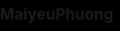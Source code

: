 # MaiyeuPhuong

<!DOCTYPE HTML PUBLIC "-//W3C//DTD HTML 4.0 Transitional//EN">
<HTML>
 
<HEAD>
    <TITLE>I Love You</TITLE>
    <META NAME="Generator" CONTENT="EditPlus">
    <META NAME="Author" CONTENT="">
    <META NAME="Keywords" CONTENT="">
    <META NAME="Description" CONTENT="">
    <style>
        html,
        body {
            overflow: hidden;
            padding: 0;
            margin: 0;
            background: #000;
        }
 
        canvas {
            position: absolute;
            width: 100%;
            height: 100%;
        }
 
        canvas {
            /* top: 50%;
            left: 50%; */
            z-index: 1;
            display: block;
            position: absolute;
            transform: translate(-50%, -50%);
            animation: heart 1.75s ease infinite
        }
 
        @keyframes heart {
            0% {
                transform: scale(1.2);
            }
            30% {
                transform: scale(0.9);
            } 
            80% {
                transform: scale(1.0);
            }
            100% {
                transform: scale(1.2);
            }
        }
    </style>
</HEAD>
 
<BODY>
 
    <canvas id="pinkboard">
        <canvas id="pinkboard">
        </canvas>
    </canvas>
    <script>
        /*
         * Settings
         */
        var settings = {
            particles: {
                length: 3500, // maximum amount of particles
                duration: 2.5, // particle duration in sec
                velocity: 136, // particle velocity in pixels/sec
                effect: -0.95, // play with this for a nice effect
                size: 13, // particle size in pixels
            },
        };
 
        /*
         * RequestAnimationFrame polyfill by Erik Möller
         */
        (function() {
            var b = 0;
            var c = ["ms", "moz", "webkit", "o"];
            for (var a = 0; a < c.length && !window.requestAnimationFrame; ++a) {
                window.requestAnimationFrame = window[c[a] + "RequestAnimationFrame"];
                window.cancelAnimationFrame = window[c[a] + "CancelAnimationFrame"] || window[c[a] + "CancelRequestAnimationFrame"]
            }
            if (!window.requestAnimationFrame) {
                window.requestAnimationFrame = function(h, e) {
                    var d = new Date().getTime();
                    var f = Math.max(0, 16 - (d - b));
                    var g = window.setTimeout(function() {
                        h(d + f)
                    }, f);
                    b = d + f;
                    return g
                }
            }
            if (!window.cancelAnimationFrame) {
                window.cancelAnimationFrame = function(d) {
                    clearTimeout(d)
                }
            }
        }());
 
        /*
         * Point class
         */
        var Point = (function() {
            function Point(x, y) {
                this.x = (typeof x !== 'undefined') ? x : 0;
                this.y = (typeof y !== 'undefined') ? y : 0;
            }
            Point.prototype.clone = function() {
                return new Point(this.x, this.y);
            };
            Point.prototype.length = function(length) {
                if (typeof length == 'undefined')
                    return Math.sqrt(this.x * this.x + this.y * this.y);
                this.normalize();
                this.x *= length;
                this.y *= length;
                return this;
            };
            Point.prototype.normalize = function() {
                var length = this.length();
                this.x /= length;
                this.y /= length;
                return this;
            };
            return Point;
        })();
 
        /*
         * Particle class
         */
        var Particle = (function() {
            function Particle() {
                this.position = new Point();
                this.velocity = new Point();
                this.acceleration = new Point();
                this.age = 0;
            }
            Particle.prototype.initialize = function(x, y, dx, dy) {
                this.position.x = x;
                this.position.y = y;
                this.velocity.x = dx;
                this.velocity.y = dy;
                this.acceleration.x = dx * settings.particles.effect;
                this.acceleration.y = dy * settings.particles.effect;
                this.age = 0;
            };
            Particle.prototype.update = function(deltaTime) {
                this.position.x += this.velocity.x * deltaTime;
                this.position.y += this.velocity.y * deltaTime;
                this.velocity.x += this.acceleration.x * deltaTime;
                this.velocity.y += this.acceleration.y * deltaTime;
                this.age += deltaTime;
            };
            Particle.prototype.draw = function(context, image) {
                function ease(t) {
                    return (--t) * t * t + 1;
                }
                var size = image.width * ease(this.age / settings.particles.duration);
                context.globalAlpha = 1 - this.age / settings.particles.duration;
                context.drawImage(image, this.position.x - size / 2, this.position.y - size / 2, size, size);
            };
            return Particle;
        })();
 
        /*
         * ParticlePool class
         */
        var ParticlePool = (function() {
            var particles,
                firstActive = 0,
                firstFree = 0,
                duration = settings.particles.duration;
 
            function ParticlePool(length) {
                // create and populate particle pool
                particles = new Array(length);
                for (var i = 0; i < particles.length; i++)
                    particles[i] = new Particle();
            }
            ParticlePool.prototype.add = function(x, y, dx, dy) {
                particles[firstFree].initialize(x, y, dx, dy);
 
                // handle circular queue
                firstFree++;
                if (firstFree == particles.length) firstFree = 0;
                if (firstActive == firstFree) firstActive++;
                if (firstActive == particles.length) firstActive = 0;
            };
            ParticlePool.prototype.update = function(deltaTime) {
                var i;
 
                // update active particles
                if (firstActive < firstFree) {
                    for (i = firstActive; i < firstFree; i++)
                        particles[i].update(deltaTime);
                }
                if (firstFree < firstActive) {
                    for (i = firstActive; i < particles.length; i++)
                        particles[i].update(deltaTime);
                    for (i = 0; i < firstFree; i++)
                        particles[i].update(deltaTime);
                }
 
                // remove inactive particles
                while (particles[firstActive].age >= duration && firstActive != firstFree) {
                    firstActive++;
                    if (firstActive == particles.length) firstActive = 0;
                }
 
 
            };
            ParticlePool.prototype.draw = function(context, image) {
                // draw active particles
                if (firstActive < firstFree) {
                    for (i = firstActive; i < firstFree; i++)
                        particles[i].draw(context, image);
                }
                if (firstFree < firstActive) {
                    for (i = firstActive; i < particles.length; i++)
                        particles[i].draw(context, image);
                    for (i = 0; i < firstFree; i++)
                        particles[i].draw(context, image);
                }
            };
            return ParticlePool;
        })();
 
        /*
         * Putting it all together
         */
        (function(canvas) {
            var context = canvas.getContext('2d'),
                particles = new ParticlePool(settings.particles.length),
                particleRate = settings.particles.length / settings.particles.duration, // particles/sec
                time;
 
            // get point on heart with -PI <= t <= PI
            function pointOnHeart(t) {
                return new Point(
                    160 * Math.pow(Math.sin(t), 3),
                    110 * Math.cos(t) - 50 * Math.cos(2 * t) - 20 * Math.cos(3 * t) - 10 * Math.cos(4 * t) + 25
                );
            }
 
            // creating the particle image using a dummy canvas
            var image = (function() {
                var canvas = document.createElement('canvas'),
                    context = canvas.getContext('2d');
                canvas.width = settings.particles.size;
                canvas.height = settings.particles.size;
                // helper function to create the path
                function to(t) {
                    var point = pointOnHeart(t);
                    point.x = settings.particles.size / 3 + point.x * settings.particles.size / 550;
                    point.y = settings.particles.size / 3 - point.y * settings.particles.size / 550;
                    return point;
                }
                // create the path
                context.beginPath();
                var t = -Math.PI;
                var point = to(t);
                context.moveTo(point.x, point.y);
                while (t < Math.PI) {
                    t += 0.01; // baby steps!
                    point = to(t);
                    context.lineTo(point.x, point.y);
                }
                context.closePath();
                // create the fill
                context.fillStyle = '#ea80b0';
                context.fill();
                // create the image
                var image = new Image();
                image.src = canvas.toDataURL();
                return image;
            })();
 
            // render that thing!
            function render() {
                // next animation frame
                requestAnimationFrame(render);
 
                // update time
                var newTime = new Date().getTime() / 1000,
                    deltaTime = newTime - (time || newTime);
                time = newTime;
 
                // clear canvas
                context.clearRect(0, 0, canvas.width, canvas.height);
 
                // create new particles
                var amount = particleRate * deltaTime;
                for (var i = 0; i < amount; i++) {
                    var pos = pointOnHeart(Math.PI - 2 * Math.PI * Math.random());
                    var dir = pos.clone().length(settings.particles.velocity);
                    particles.add(canvas.width / 2 + pos.x, canvas.height / 2 - pos.y, dir.x, -dir.y);
                }
 
                // update and draw particles
                particles.update(deltaTime);
                particles.draw(context, image);
            }
 
            // handle (re-)sizing of the canvas
            function onResize() {
                canvas.width = canvas.clientWidth;
                canvas.height = canvas.clientHeight;
            }
            window.onresize = onResize;
 
            // delay rendering bootstrap
            setTimeout(function() {
                onResize();
                render();
            }, 10);
        })(document.getElementById('pinkboard'));
    </script>
</BODY>
 
</HTML>
